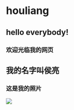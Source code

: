 # houliang
## hello everybody!
### 欢迎光临我的网页
## 我的名字叫侯亮
### 这是我的照片
![](https://www.google.com/url?sa=i&url=https%3A%2F%2Fgaokao.eol.cn%2Fzhe_jiang%2Fdongtai%2F201710%2Ft20171023_1561287.shtml&psig=AOvVaw1mngRCKXQdizzq9RZc8fkG&ust=1696334947184000&source=images&cd=vfe&opi=89978449&ved=0CBEQjRxqFwoTCID5l6Sq14EDFQAAAAAdAAAAABAT)
